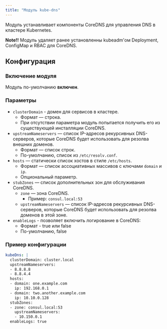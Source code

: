 ```yaml
---
title: "Модуль kube-dns"
---
```


Модуль устанавливает компоненты CoreDNS для управления DNS в кластере Kubernetes.

**Note!!** Модуль удаляет ранее установленны kubeadm'ом Deployment, ConfigMap и RBAC для CoreDNS.

## Конфигурация

### Включение модуля

Модуль по-умолчанию **включен**.

### Параметры

* `clusterDomain` - домен для сервисов в кластере.
  * Формат — строка.
  * При отсутствии параметра модуль попытается получить его из существующей инсталляции CoreDNS.
* `upstreamNameservers` — список IP-адресов рекурсивных DNS-серверов, которые CoreDNS будет использовать для резолва внешних доменов.
  * Формат — список строк.
  * По-умолчанию, список из `/etc/resolv.conf`.
* `hosts` — статически список хостов в стиле `/etc/hosts`.
  * Формат — список ассоциативных массивов с ключами `domain` и `ip`.
  * Опциональный параметр.
* `stubZones` — список дополнительных зон для обслуживания CoreDNS.
  * `zone` — зона CoreDNS.
      * Пример: `consul.local:53`
  * `upstreamNameservers` — список IP-адресов рекурсивных DNS-серверов, которые CoreDNS будет использовать для резолва доменов в этой зоне.
* `enableLogs` - позволяет включить логирование в CoreDNS:
  * Формат - true или false
  * По-умолчанию, false

### Пример конфигурации

```yaml
kubeDns: |
  clusterDomain: cluster.local
  upstreamNameservers:
  - 8.8.8.8
  - 8.8.4.4
  hosts:
  - domain: one.example.com
    ip: 192.168.0.1
  - domain: two.another.example.com
    ip: 10.10.0.128
  stubZones:
  - zone: consul.local:53
    upstreamNameservers:
    - 10.150.0.1
  enableLogs: true
```
